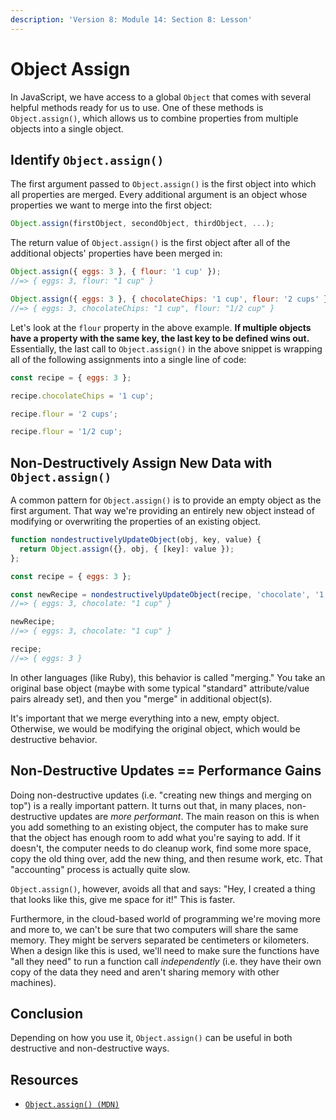 ```yaml
---
description: 'Version 8: Module 14: Section 8: Lesson'
---
```


# Object Assign

In JavaScript, we have access to a global `Object` that comes with several helpful methods ready for us to use. One of these methods is `Object.assign()`, which allows us to combine properties from multiple objects into a single object.

## Identify `Object.assign()`

The first argument passed to `Object.assign()` is the first object into which all properties are merged. Every additional argument is an object whose properties we want to merge into the first object:

```javascript
Object.assign(firstObject, secondObject, thirdObject, ...);
```

The return value of `Object.assign()` is the first object after all of the additional objects' properties have been merged in:

```javascript
Object.assign({ eggs: 3 }, { flour: '1 cup' });
//=> { eggs: 3, flour: "1 cup" }

Object.assign({ eggs: 3 }, { chocolateChips: '1 cup', flour: '2 cups' }, { flour: '1/2 cup' });
//=> { eggs: 3, chocolateChips: "1 cup", flour: "1/2 cup" }
```

Let's look at the `flour` property in the above example. **If multiple objects have a property with the same key, the last key to be defined wins out.** Essentially, the last call to `Object.assign()` in the above snippet is wrapping all of the following assignments into a single line of code:

```javascript
const recipe = { eggs: 3 };

recipe.chocolateChips = '1 cup';

recipe.flour = '2 cups';

recipe.flour = '1/2 cup';
```

## Non-Destructively Assign New Data with `Object.assign()`

A common pattern for `Object.assign()` is to provide an empty object as the first argument. That way we're providing an entirely new object instead of modifying or overwriting the properties of an existing object.

```javascript
function nondestructivelyUpdateObject(obj, key, value) {
  return Object.assign({}, obj, { [key]: value });
};

const recipe = { eggs: 3 };

const newRecipe = nondestructivelyUpdateObject(recipe, 'chocolate', '1 cup');
//=> { eggs: 3, chocolate: "1 cup" }

newRecipe;
//=> { eggs: 3, chocolate: "1 cup" }

recipe;
//=> { eggs: 3 }
```

In other languages \(like Ruby\), this behavior is called "merging." You take an original base object \(maybe with some typical "standard" attribute/value pairs already set\), and then you "merge" in additional object\(s\).

It's important that we merge everything into a new, empty object. Otherwise, we would be modifying the original object, which would be destructive behavior.

## Non-Destructive Updates == Performance Gains

Doing non-destructive updates \(i.e. "creating new things and merging on top"\) is a really important pattern. It turns out that, in many places, non-destructive updates are _more performant_. The main reason on this is when you add something to an existing object, the computer has to make sure that the object has enough room to add what you're saying to add. If it doesn't, the computer needs to do cleanup work, find some more space, copy the old thing over, add the new thing, and then resume work, etc. That "accounting" process is actually quite slow.

`Object.assign()`, however, avoids all that and says: "Hey, I created a thing that looks like this, give me space for it!" This is faster.

Furthermore, in the cloud-based world of programming we're moving more and more to, we can't be sure that two computers will share the same memory. They might be servers separated be centimeters or kilometers. When a design like this is used, we'll need to make sure the functions have "all they need" to run a function call _independently_ \(i.e. they have their own copy of the data they need and aren't sharing memory with other machines\).

## Conclusion

Depending on how you use it, `Object.assign()` can be useful in both destructive and non-destructive ways.

## Resources

* [`Object.assign() (MDN)`](https://developer.mozilla.org/en-US/docs/Web/JavaScript/Reference/Global_Objects/Object/assign)

